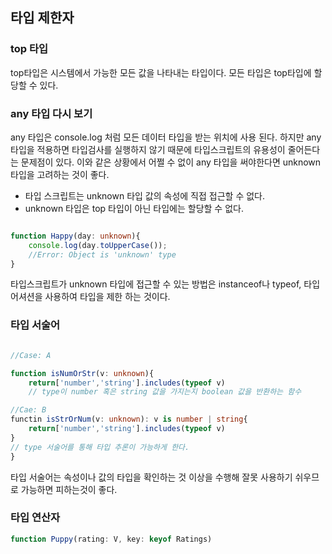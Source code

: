 ## 타입 제한자

### top 타입

top타입은 시스템에서 가능한 모든 값을 나타내는 타입이다.
모든 타입은 top타입에 할당할 수 있다.

### any 타입 다시 보기

any 타입은 console.log 처럼 모든 데이터 타입을 받는 위치에 사용 된다.
하지만 any 타입을 적용하면 타입검사를 실행하지 않기 때문에 타입스크립트의 유용성이 줄어든다는 문제점이 있다. 이와 같은 상황에서 어쩔 수 없이 any 타입을 써야한다면 unknown 타입을 고려하는 것이 좋다.

- 타입 스크립트는 unknown 타입 값의 속성에 직접 접근할 수 없다.
- unknown 타입은 top 타입이 아닌 타입에는 할당할 수 없다.

```typescript

function Happy(day: unknown){
    console.log(day.toUpperCase());
    //Error: Object is 'unknown' type
}
```
타입스크립트가 unknown 타입에 접근할 수 있는 방법은 instanceof나 typeof, 타입 어셔션을 사용하여 타입을 제한 하는 것이다.

### 타입 서술어

```typescript

//Case: A

function isNumOrStr(v: unknown){
    return['number','string'].includes(typeof v)
    // type이 number 혹은 string 값을 가지는지 boolean 값을 반환하는 함수

//Cae: B
functin isStrOrNum(v: unknown): v is number | string{
    return['number','string'].includes(typeof v)
}
// type 서술어를 통해 타입 추론이 가능하게 한다.
}
```

타입 서술어는 속성이나 값의 타입을 확인하는 것 이상을 수행해 잘못 사용하기 쉬우므로 가능하면 피하는것이 좋다.

### 타입 연산자


```typescript
function Puppy(rating: V, key: keyof Ratings)